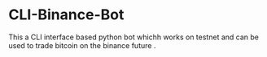 # CLI-Binance-Bot
This a CLI interface based python bot whichh works on testnet and can be used to trade bitcoin on the binance future .

